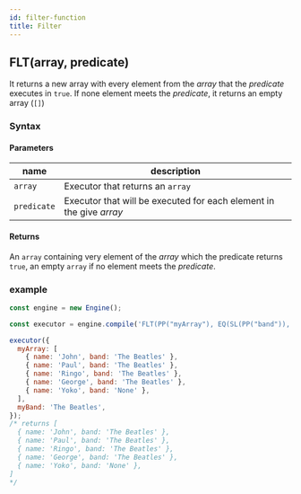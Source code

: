 ```yaml
---
id: filter-function
title: Filter
---
```


## FLT(array, predicate)

It returns a new array with every element from the _array_ that the _predicate_ executes in `true`. If none element meets the _predicate_, it returns an empty array (`[]`)

### Syntax

<ny-railroad-diagram diagram="Diagram('FLT','(',
    NonTerminal('term', optionsBuilder('href', '/docs/syntax/term#term')),
    ',',
    NonTerminal('term', optionsBuilder('href', '/docs/syntax/term#term')),
    ,')')"></ny-railroad-diagram>

#### Parameters

| name        | description                                                         |
| ----------- | ------------------------------------------------------------------- |
| `array`     | Executor that returns an `array`                                    |
| `predicate` | Executor that will be executed for each element in the give _array_ |

#### Returns

An `array` containing very element of the _array_ which the predicate returns `true`, an empty `array` if no element meets the _predicate_.

### example

```javascript
const engine = new Engine();

const executor = engine.compile('FLT(PP("myArray"), EQ(SL(PP("band")), PP("myBand")))');

executor({
  myArray: [
    { name: 'John', band: 'The Beatles' },
    { name: 'Paul', band: 'The Beatles' },
    { name: 'Ringo', band: 'The Beatles' },
    { name: 'George', band: 'The Beatles' },
    { name: 'Yoko', band: 'None' },
  ],
  myBand: 'The Beatles',
});
/* returns [
  { name: 'John', band: 'The Beatles' },
  { name: 'Paul', band: 'The Beatles' },
  { name: 'Ringo', band: 'The Beatles' },
  { name: 'George', band: 'The Beatles' },
  { name: 'Yoko', band: 'None' },
]
*/
```
